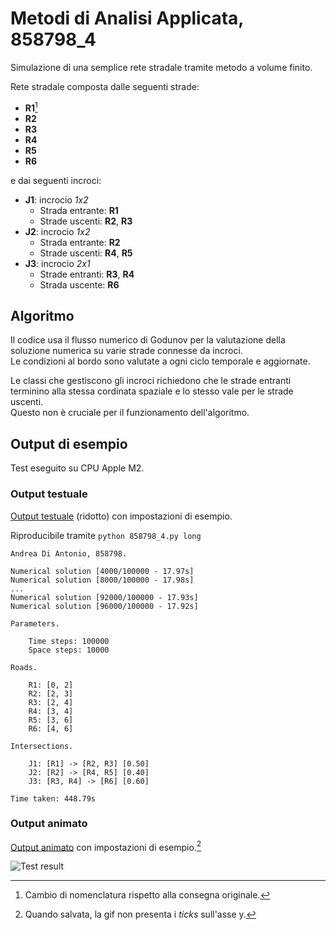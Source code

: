 # Metodi di Analisi Applicata, 858798_4

Simulazione di una semplice rete stradale tramite metodo a volume finito.

Rete stradale composta dalle seguenti strade:

- **R1**[^1]
- **R2**
- **R3**
- **R4**
- **R5**
- **R6**

[^1]: Cambio di nomenclatura rispetto alla consegna originale.

e dai seguenti incroci:

- **J1**: incrocio *1x2*
	- Strada entrante: **R1**
	- Strade uscenti: **R2**, **R3**
- **J2**: incrocio *1x2*
	- Strada entrante: **R2**
	- Strade uscenti: **R4**, **R5**
- **J3**: incrocio *2x1*
	- Strade entranti: **R3**, **R4**
	- Strada uscente: **R6**

## Algoritmo

Il codice usa il flusso numerico di Godunov per la valutazione della soluzione numerica su varie strade connesse da incroci.  
Le condizioni al bordo sono valutate a ogni ciclo temporale e aggiornate.

Le classi che gestiscono gli incroci richiedono che le strade entranti terminino alla stessa cordinata spaziale e lo stesso vale per le strade uscenti.  
Questo non è cruciale per il funzionamento dell'algoritmo.

## Output di esempio

Test eseguito su CPU Apple M2.

### Output testuale

[Output testuale](./858798_4_output.txt) (ridotto) con impostazioni di esempio.

Riproducibile tramite `python 858798_4.py long`

```
Andrea Di Antonio, 858798.

Numerical solution [4000/100000 - 17.97s]
Numerical solution [8000/100000 - 17.98s]
...
Numerical solution [92000/100000 - 17.93s]
Numerical solution [96000/100000 - 17.92s]

Parameters.

	Time steps: 100000
	Space steps: 10000

Roads.

	R1: [0, 2]
	R2: [2, 3]
	R3: [2, 4]
	R4: [3, 4]
	R5: [3, 6]
	R6: [4, 6]

Intersections.

	J1: [R1] -> [R2, R3] [0.50]
	J2: [R2] -> [R4, R5] [0.40]
	J3: [R3, R4] -> [R6] [0.60]

Time taken: 448.79s
```

### Output animato

[Output animato](./858798_4_gif.gif) con impostazioni di esempio.[^2]

[^2]: Quando salvata, la gif non presenta i *ticks* sull'asse y.

![Test result](./858798_4_gif.gif)